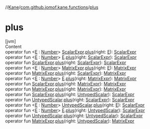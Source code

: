 //[Kane](../index.md)/[com.github.jomof.kane.functions](index.md)/[plus](plus.md)



# plus  
[jvm]  
Content  
operator fun <[E](plus.md) : [Number](https://kotlinlang.org/api/latest/jvm/stdlib/kotlin/-number/index.html)> [ScalarExpr](../com.github.jomof.kane/-scalar-expr/index.md).[plus](plus.md)(right: [E](plus.md)): [ScalarExpr](../com.github.jomof.kane/-scalar-expr/index.md)  
operator fun <[E](plus.md) : [Number](https://kotlinlang.org/api/latest/jvm/stdlib/kotlin/-number/index.html)> [E](plus.md).[plus](plus.md)(right: [ScalarExpr](../com.github.jomof.kane/-scalar-expr/index.md)): [ScalarExpr](../com.github.jomof.kane/-scalar-expr/index.md)  
operator fun [ScalarExpr](../com.github.jomof.kane/-scalar-expr/index.md).[plus](plus.md)(right: [ScalarExpr](../com.github.jomof.kane/-scalar-expr/index.md)): [ScalarExpr](../com.github.jomof.kane/-scalar-expr/index.md)  
operator fun <[E](plus.md) : [Number](https://kotlinlang.org/api/latest/jvm/stdlib/kotlin/-number/index.html)> [MatrixExpr](../com.github.jomof.kane/-matrix-expr/index.md).[plus](plus.md)(right: [E](plus.md)): [MatrixExpr](../com.github.jomof.kane/-matrix-expr/index.md)  
operator fun [MatrixExpr](../com.github.jomof.kane/-matrix-expr/index.md).[plus](plus.md)(right: [ScalarExpr](../com.github.jomof.kane/-scalar-expr/index.md)): [MatrixExpr](../com.github.jomof.kane/-matrix-expr/index.md)  
operator fun <[E](plus.md) : [Number](https://kotlinlang.org/api/latest/jvm/stdlib/kotlin/-number/index.html)> [E](plus.md).[plus](plus.md)(right: [MatrixExpr](../com.github.jomof.kane/-matrix-expr/index.md)): [MatrixExpr](../com.github.jomof.kane/-matrix-expr/index.md)  
operator fun [ScalarExpr](../com.github.jomof.kane/-scalar-expr/index.md).[plus](plus.md)(right: [MatrixExpr](../com.github.jomof.kane/-matrix-expr/index.md)): [MatrixExpr](../com.github.jomof.kane/-matrix-expr/index.md)  
operator fun [MatrixExpr](../com.github.jomof.kane/-matrix-expr/index.md).[plus](plus.md)(right: [MatrixExpr](../com.github.jomof.kane/-matrix-expr/index.md)): [MatrixExpr](../com.github.jomof.kane/-matrix-expr/index.md)  
operator fun [ScalarExpr](../com.github.jomof.kane/-scalar-expr/index.md).[plus](plus.md)(right: [UntypedScalar](../com.github.jomof.kane/-untyped-scalar/index.md)): [ScalarExpr](../com.github.jomof.kane/-scalar-expr/index.md)  
operator fun [UntypedScalar](../com.github.jomof.kane/-untyped-scalar/index.md).[plus](plus.md)(right: [ScalarExpr](../com.github.jomof.kane/-scalar-expr/index.md)): [ScalarExpr](../com.github.jomof.kane/-scalar-expr/index.md)  
operator fun <[E](plus.md) : [Number](https://kotlinlang.org/api/latest/jvm/stdlib/kotlin/-number/index.html)> [UntypedScalar](../com.github.jomof.kane/-untyped-scalar/index.md).[plus](plus.md)(right: [E](plus.md)): [ScalarExpr](../com.github.jomof.kane/-scalar-expr/index.md)  
operator fun <[E](plus.md) : [Number](https://kotlinlang.org/api/latest/jvm/stdlib/kotlin/-number/index.html)> [E](plus.md).[plus](plus.md)(right: [UntypedScalar](../com.github.jomof.kane/-untyped-scalar/index.md)): [ScalarExpr](../com.github.jomof.kane/-scalar-expr/index.md)  
operator fun [UntypedScalar](../com.github.jomof.kane/-untyped-scalar/index.md).[plus](plus.md)(right: [UntypedScalar](../com.github.jomof.kane/-untyped-scalar/index.md)): [ScalarExpr](../com.github.jomof.kane/-scalar-expr/index.md)  
operator fun [MatrixExpr](../com.github.jomof.kane/-matrix-expr/index.md).[plus](plus.md)(right: [UntypedScalar](../com.github.jomof.kane/-untyped-scalar/index.md)): [MatrixExpr](../com.github.jomof.kane/-matrix-expr/index.md)  



